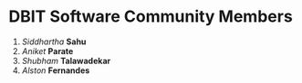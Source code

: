 # DBIT Software Community Members

1. *Siddhartha* **Sahu**
1. *Aniket* **Parate**
3. *Shubham* **Talawadekar**
1. *Alston* **Fernandes**
